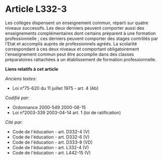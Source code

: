 # Article L332-3

Les collèges dispensent un enseignement commun, réparti sur quatre niveaux successifs. Les deux derniers peuvent comporter
aussi des enseignements complémentaires dont certains préparent à une formation professionnelle ; ces derniers peuvent
comporter des stages contrôlés par l'Etat et accomplis auprès de professionnels agréés. La scolarité correspondant à ces deux
niveaux et comportant obligatoirement l'enseignement commun peut être accomplie dans des classes préparatoires rattachées à
un établissement de formation professionnelle.

**Liens relatifs à cet article**

_Anciens textes_:

  - Loi n°75-620 du 11 juillet 1975 - art. 4 (Ab)

_Codifié par_:

  - Ordonnance 2000-549 2000-06-15
  - Loi n°2003-339 2003-04-14 art. 1 (loi de ratification)

_Cité par_:

  - Code de l'éducation - art. D332-4 (V)
  - Code de l'éducation - art. D332-6 (V)
  - Code de l'éducation - art. D333-8 (VD)
  - Code de l'éducation - art. L332-4 (V)
  - Code de l'éducation - art. L442-15 (V)
